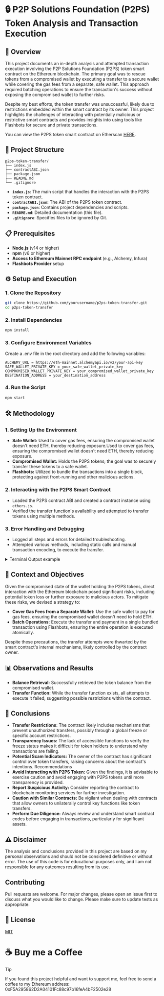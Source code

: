 # :lock: P2P Solutions Foundation (P2PS) Token Analysis and Transaction Execution
## :memo: Overview

This project documents an in-depth analysis and attempted transaction execution involving the P2P Solutions Foundation (P2PS) token smart contract on the Ethereum blockchain. The primary goal was to rescue tokens from a compromised wallet by executing a transfer to a secure wallet while covering the gas fees from a separate, safe wallet. This approach required batching operations to ensure the transaction's success without exposing the compromised wallet to further risks.

Despite my best efforts, the token transfer was unsuccessful, likely due to restrictions embedded within the smart contract by its owner. This project highlights the challenges of interacting with potentially malicious or restrictive smart contracts and provides insights into using tools like Flashbots for secure and private transactions.

You can view the P2PS token smart contract on Etherscan [HERE](https://etherscan.io/address/0x4527a3B4A8A150403090a99b87efFC96F2195047#code).

## :open_file_folder: Project Structure
```plaintext
p2ps-token-transfer/
├── index.js
├── contractABI.json
├── package.json
├── README.md
└── .gitignore
```
- **`index.js`**: The main script that handles the interaction with the P2PS token contract.
- **`contractABI.json`**: The ABI of the P2PS token contract.
- **`package.json`**: Contains project dependencies and scripts.
- **`README.md`**: Detailed documentation (this file).
- **`.gitignore`**: Specifies files to be ignored by Git.

## :clipboard: Prerequisites

- **Node.js** (v14 or higher)
- **npm** (v6 or higher)
- **Access to Ethereum Mainnet RPC endpoint** (e.g., Alchemy, Infura)
- **Flashbots Provider** setup

## :gear: Setup and Execution

### 1. Clone the Repository
```bash
git clone https://github.com/yourusername/p2ps-token-transfer.git
cd p2ps-token-transfer
```
### 2. Install Dependencies
```bash
npm install
```

### 3. Configure Environment Variables
Create a .env file in the root directory and add the following variables:
```env
ALCHEMY_URL = https://eth-mainnet.alchemyapi.io/v2/your-api-key
SAFE_WALLET_PRIVATE_KEY = your_safe_wallet_private_key
COMPROMISED_WALLET_PRIVATE_KEY = your_compromised_wallet_private_key
DESTINATION_ADDRESS = your_destination_address
```

### 4. Run the Script
```bash
npm start
```

## :hammer_and_wrench: Methodology
### 1. Setting Up the Environment
   * **Safe Wallet:** Used to cover gas fees, ensuring the compromised wallet doesn't need ETH, thereby reducing exposure.Used to cover gas fees, ensuring the compromised wallet doesn't need ETH, thereby reducing exposure.
   * **Compromised Wallet:** Holds the P2PS tokens; the goal was to securely transfer these tokens to a safe wallet.
   * **Flashbots:** Utilized to bundle the transactions into a single block, protecting against front-running and other malicious actions.

### 2. Interacting with the P2PS Smart Contract
   * Loaded the P2PS contract ABI and created a contract instance using `ethers.js`.
   * Verified the transfer function's availability and attempted to transfer tokens using multiple methods.

### 3. Error Handling and Debugging
   * Logged all steps and errors for detailed troubleshooting.
   * Attempted various methods, including static calls and manual transaction encoding, to execute the transfer.

<details>

<summary>Terminal Output example</summary>

```bash
   jersk@sjesk:~/p2ps-token-analysis$ npm start

> p2ps-token-analysis@1.0.0 start
> node index.js

Contract instance keys:  [ 'target', 'interface', 'runner', 'filters', 'fallback' ]
Available functions: [
  FunctionFragment {
    type: 'function',
    inputs: [],
    name: 'freezeTransfers',
    constant: false,
    outputs: [],
    stateMutability: 'nonpayable',
    payable: false,
    gas: null
  },
  FunctionFragment {
    type: 'function',
    inputs: [],
    name: 'name',
    constant: true,
    outputs: [ [ParamType] ],
    stateMutability: 'view',
    payable: false,
    gas: null
  },
  FunctionFragment {
    type: 'function',
    inputs: [ [ParamType], [ParamType] ],
    name: 'approve',
    constant: false,
    outputs: [ [ParamType] ],
    stateMutability: 'nonpayable',
    payable: false,
    gas: null
  },
  FunctionFragment {
    type: 'function',
    inputs: [ [ParamType] ],
    name: 'setOwner',
    constant: false,
    outputs: [],
    stateMutability: 'nonpayable',
    payable: false,
    gas: null
  },
  FunctionFragment {
    type: 'function',
    inputs: [],
    name: 'totalSupply',
    constant: true,
    outputs: [ [ParamType] ],
    stateMutability: 'view',
    payable: false,
    gas: null
  },
  FunctionFragment {
    type: 'function',
    inputs: [ [ParamType], [ParamType], [ParamType] ],
    name: 'transferFrom',
    constant: false,
    outputs: [ [ParamType] ],
    stateMutability: 'nonpayable',
    payable: false,
    gas: null
  },
  FunctionFragment {
    type: 'function',
    inputs: [],
    name: 'decimals',
    constant: true,
    outputs: [ [ParamType] ],
    stateMutability: 'view',
    payable: false,
    gas: null
  },
  FunctionFragment {
    type: 'function',
    inputs: [],
    name: 'unfreezeTransfers',
    constant: false,
    outputs: [],
    stateMutability: 'nonpayable',
    payable: false,
    gas: null
  },
  FunctionFragment {
    type: 'function',
    inputs: [ [ParamType] ],
    name: 'balanceOf',
    constant: true,
    outputs: [ [ParamType] ],
    stateMutability: 'view',
    payable: false,
    gas: null
  },
  FunctionFragment {
    type: 'function',
    inputs: [ [ParamType] ],
    name: 'createTokens',
    constant: false,
    outputs: [ [ParamType] ],
    stateMutability: 'nonpayable',
    payable: false,
    gas: null
  },
  FunctionFragment {
    type: 'function',
    inputs: [ [ParamType], [ParamType], [ParamType] ],
    name: 'refundTokens',
    constant: false,
    outputs: [],
    stateMutability: 'nonpayable',
    payable: false,
    gas: null
  },
  FunctionFragment {
    type: 'function',
    inputs: [],
    name: 'owner',
    constant: true,
    outputs: [ [ParamType] ],
    stateMutability: 'view',
    payable: false,
    gas: null
  },
  FunctionFragment {
    type: 'function',
    inputs: [],
    name: 'symbol',
    constant: true,
    outputs: [ [ParamType] ],
    stateMutability: 'view',
    payable: false,
    gas: null
  },
  FunctionFragment {
    type: 'function',
    inputs: [ [ParamType], [ParamType] ],
    name: 'transfer',
    constant: false,
    outputs: [ [ParamType] ],
    stateMutability: 'nonpayable',
    payable: false,
    gas: null
  },
  FunctionFragment {
    type: 'function',
    inputs: [ [ParamType], [ParamType] ],
    name: 'allowance',
    constant: true,
    outputs: [ [ParamType] ],
    stateMutability: 'view',
    payable: false,
    gas: null
  },
  FunctionFragment {
    type: 'function',
    inputs: [ [ParamType], [ParamType] ],
    name: 'freezeAccount',
    constant: false,
    outputs: [],
    stateMutability: 'nonpayable',
    payable: false,
    gas: null
  },
  ConstructorFragment {
    type: 'constructor',
    inputs: [],
    payable: false,
    gas: null
  },
  EventFragment {
    type: 'event',
    inputs: [],
    name: 'Freeze',
    anonymous: false
  },
  EventFragment {
    type: 'event',
    inputs: [],
    name: 'Unfreeze',
    anonymous: false
  },
  EventFragment {
    type: 'event',
    inputs: [ [ParamType], [ParamType] ],
    name: 'FrozenFunds',
    anonymous: false
  },
  EventFragment {
    type: 'event',
    inputs: [ [ParamType], [ParamType], [ParamType] ],
    name: 'RefundTokens',
    anonymous: false
  },
  EventFragment {
    type: 'event',
    inputs: [ [ParamType], [ParamType], [ParamType] ],
    name: 'Transfer',
    anonymous: false
  },
  EventFragment {
    type: 'event',
    inputs: [ [ParamType], [ParamType], [ParamType] ],
    name: 'Approval',
    anonymous: false
  }
]
Balance of compromised wallet: 85000000000
Attempting callStatic transfer...
Static call failed: TypeError: Cannot read properties of undefined (reading 'transfer')
    at main (/home/jersk/p2ps-token-analysis/index.js:38:54)
    at process.processTicksAndRejections (node:internal/process/task_queues:95:5)
Attempting transfer using p2pContract.functions.transfer...
Function transfer call failed: TypeError: Cannot read properties of undefined (reading 'transfer')
    at main (/home/jersk/p2ps-token-analysis/index.js:50:56)
    at process.processTicksAndRejections (node:internal/process/task_queues:95:5)
Attempting manual transfer transaction encoding...
Raw transaction data: {
  to: '0x0000000000000000000000000000000000000000',
  data: '0x0000000000000000000000000000000000000000000000000000000000000000',
  gasLimit: 100000,
  gasPrice: 20000000000n
}
Signed transaction: 0x0000000000000000000000000000000000000000000000000000000000000000
Failed to execute transfer transaction: Error: Request failed with status 400 (URL: https://relay.flashbots.net): {"error":"unable to decode txs"}
    at FlashbotsBundleProvider.request (/home/jersk/p2ps-token-analysis/node_modules/@flashbots/ethers-provider-bundle/build/index.js:803:19)
    at process.processTicksAndRejections (node:internal/process/task_queues:95:5)
    at async FlashbotsBundleProvider.sendRawBundle (/home/jersk/p2ps-token-analysis/node_modules/@flashbots/ethers-provider-bundle/build/index.js:165:26)
    at async main (/home/jersk/p2ps-token-analysis/index.js:82:32)

```

</details>

## :dart: Context and Objectives
Given the compromised state of the wallet holding the P2PS tokens, direct interaction with the Ethereum blockchain posed significant risks, including potential token loss or further exposure to malicious actors. To mitigate these risks, we devised a strategy to:
* **Cover Gas Fees from a Separate Wallet:** Use the safe wallet to pay for gas fees, ensuring the compromised wallet doesn't need to hold ETH.
* **Batch Operations:** Execute the transfer and payment in a single bundled transaction using Flashbots, ensuring the entire operation is executed atomically.

Despite these precautions, the transfer attempts were thwarted by the smart contract's internal mechanisms, likely controlled by the contract owner.

## :bar_chart: Observations and Results
* **Balance Retrieval:** Successfully retrieved the token balance from the compromised wallet.
* **Transfer Function:** While the transfer function exists, all attempts to execute it failed, suggesting possible restrictions within the contract.

## :pushpin: Conclusions
* **Transfer Restrictions:** The contract likely includes mechanisms that prevent unauthorized transfers, possibly through a global freeze or specific account restrictions.
* **Transparency Issues:** The lack of accessible functions to verify the freeze status makes it difficult for token holders to understand why transactions are failing.
* **Potential Scam Indicators:** The owner of the contract has significant control over token transfers, raising concerns about the contract's intentions.
Recommendations
* **Avoid Interacting with P2PS Token:** Given the findings, it is advisable to exercise caution and avoid engaging with P2PS tokens until more transparency is provided.
* **Report Suspicious Activity:** Consider reporting the contract to blockchain monitoring services for further investigation.
* **Caution with Similar Contracts:** Be vigilant when dealing with contracts that allow owners to unilaterally control key functions like token transfers.
* **Perform Due Diligence:** Always review and understand smart contract codes before engaging in transactions, particularly for significant assets.

## :warning: Disclaimer
The analysis and conclusions provided in this project are based on my personal observations and should not be considered definitive or without error. The use of this code is for educational purposes only, and I am not responsible for any outcomes resulting from its use.

## Contributing

Pull requests are welcome. For major changes, please open an issue first to discuss what you would like to change.
Please make sure to update tests as appropriate.

## :page_facing_up: License

[MIT](https://opensource.org/license/mithttps://opensource.org/license/mit)

# :coffee: Buy me a Coffee
> [!TIP]
> If you found this project helpful and want to support me, feel free to send a coffee to my Ethereum address: 0xF5A295862D2A04101Fc88c97b16feA4bF2502e28
